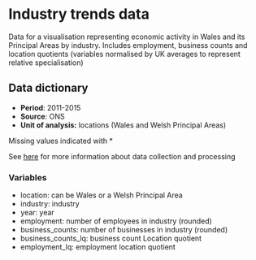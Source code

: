 # Industry trends data
Data for a visualisation representing economic activity in Wales and its Principal Areas by industry. Includes employment, business counts and location quotients (variables normalised by UK averages to represent relative specialisation)

## Data dictionary

* **Period**: 2011-2015 
* **Source**: ONS 
* **Unit of analysis:** locations (Wales and Welsh Principal Areas)

Missing values indicated with *

See [here](https://arloesiadur.org/stories/analysing-industrial-data) for more information about data collection and processing

### Variables

* location: can be Wales or a Welsh Principal Area
* industry: industry
* year: year
* employment: number of employees in industry (rounded)
* business_counts: number of businesses in industry (rounded)
* business_counts_lq: business count Location quotient
* employment_lq: employment location quotient